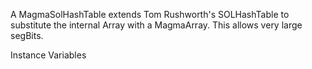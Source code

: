 A MagmaSolHashTable extends Tom Rushworth's SOLHashTable to substitute the internal Array with a MagmaArray.  This allows very large segBits.

Instance Variables
